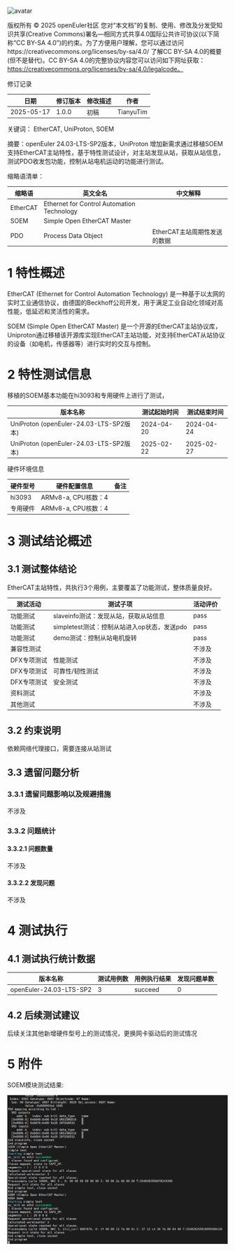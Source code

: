 ![avatar](../../images/openEuler.png)

版权所有 © 2025  openEuler社区
 您对“本文档”的复制、使用、修改及分发受知识共享(Creative Commons)署名—相同方式共享4.0国际公共许可协议(以下简称“CC BY-SA 4.0”)的约束。为了方便用户理解，您可以通过访问https://creativecommons.org/licenses/by-sa/4.0/ 了解CC BY-SA 4.0的概要 (但不是替代)。CC BY-SA 4.0的完整协议内容您可以访问如下网址获取：https://creativecommons.org/licenses/by-sa/4.0/legalcode。

修订记录

| 日期       | 修订版本 | 修改描述 | 作者      |
| ---------- | :------- | -------- | --------- |
| 2025-05-17 | 1.0.0    | 初稿     | TianyuTim |

关键词： EtherCAT, UniProton, SOEM

摘要：openEuler 24.03-LTS-SP2版本，UniProton 增加新需求通过移植SOEM支持EtherCAT主站特性，基于特性测试设计，对主站发现从站，获取从站信息，测试PDO收发包功能，控制从站电机运动的功能进行测试。


缩略语清单：

| 缩略语   | 英文全名                                   | 中文解释                     |
| -------- | ------------------------------------------ | ---------------------------- |
| EtherCAT | Ethernet for Control Automation Technology |                              |
| SOEM     | Simple Open EtherCAT Master                |                              |
| PDO      | Process Data Object                        | EtherCAT主站周期性发送的数据 |

# 1     特性概述

EtherCAT (Ethernet for Control Automation Technology) 是一种基于以太网的实时工业通信协议，由德国的Beckhoff公司开发，用于满足工业自动化领域对高性能，低延迟和灵活性的需求。

SOEM (Simple Open EtherCAT Master) 是一个开源的EtherCAT主站协议库，Uniproton通过移植该开源库实现EtherCAT主站功能，对支持EtherCAT从站协议的设备（如电机，传感器等）进行实时的交互与控制。

# 2     特性测试信息

移植的SOEM基本功能在hi3093和专用硬件上进行了测试，

| 版本名称        | 测试起始时间 | 测试结束时间 |
| --------------- | ------------ | ------------ |
| UniProton (openEuler-24.03-LTS-SP2版本) | 2024-04-20   | 2024-04-24   |
| UniProton (openEuler-24.03-LTS-SP2版本) | 2025-02-22   | 2025-02-27   |

硬件环境信息

| 硬件型号   | 硬件配置信息        | 备注 |
| ---------- | ------------------- | ---- |
| hi3093     | ARMv8-a, CPU核数：4 |      |
| 专用硬件 | ARMv8-a, CPU核数：4 |      |

# 3     测试结论概述

## 3.1   测试整体结论

EtherCAT主站特性，共执行3个用例，主要覆盖了功能测试，整体质量良好。

| 测试活动 | 测试子项 | 活动评价 |
| ------- | -------- | ------- |
| 功能测试 | slaveinfo测试：发现从站，获取从站信息       | pass |
| 功能测试 | simpletest测试：控制从站进入op状态，发送pdo | pass |
| 功能测试 | demo测试：控制从站电机旋转 | pass |
| 兼容性测试 |          | 不涉及 |
| DFX专项测试 | 性能测试 | 不涉及 |
| DFX专项测试 | 可靠性/韧性测试 | 不涉及 |
| DFX专项测试 | 安全测试 | 不涉及 |
| 资料测试 |         | 不涉及 |
| 其他测试 |         | 不涉及 |

## 3.2   约束说明

依赖网络代理接口，需要连接从站测试



## 3.3   遗留问题分析

### 3.3.1 遗留问题影响以及规避措施

不涉及

### 3.3.2 问题统计

#### 3.3.2.1 问题数量

不涉及

#### 3.3.2.2 发现问题

不涉及

# 4     测试执行

## 4.1   测试执行统计数据

| 版本名称        | 测试用例数 | 用例执行结果 | 发现问题单数 |
| --------------- | ---------- | ------------ | ------------ |
| openEuler-24.03-LTS-SP2 | 3          | succeed      | 0            |

## 4.2   后续测试建议

后续关注其他新增硬件型号上的测试情况，更换网卡驱动后的测试情况

# 5     附件

SOEM模块测试结果:

![soem](./image/soem_hi3093.png)
